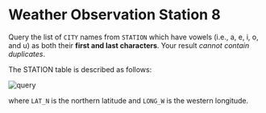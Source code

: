# Weather Observation Station 8

Query the list of `CITY` names from `STATION` which have vowels (i.e., a, e, i, o, and u) as both their **first and last characters**. Your result *cannot contain duplicates*.

The STATION table is described as follows:

![query](https://s3.amazonaws.com/hr-challenge-images/9336/1449345840-5f0a551030-Station.jpg)

where `LAT_N` is the northern latitude and `LONG_W` is the western longitude. 
